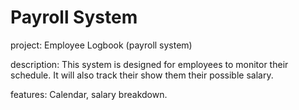 # Payroll System
project: Employee Logbook
                  (payroll system)

description: This system is designed for employees to monitor their schedule. It will also track their show them their possible salary.

features: Calendar,
          salary breakdown.
